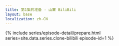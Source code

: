 ```yaml
---
title: 第1集的准备 - 山寨 BiliBili
layout: base
localization: zh-CN
---
```


{% include series/episode-detail/prepare.html
    series=site.data.series.clone-bilibili
    episode-id=1
%}